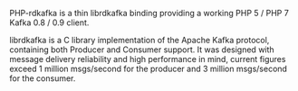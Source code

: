 PHP-rdkafka is a thin librdkafka binding providing a working PHP 5 / PHP 7 Kafka 0.8 / 0.9 client.

librdkafka is a C library implementation of the Apache Kafka protocol, containing both Producer and Consumer support. 
It was designed with message delivery reliability and high performance in mind, current figures exceed 1 million msgs/second for the producer and 3 million msgs/second for the consumer.
